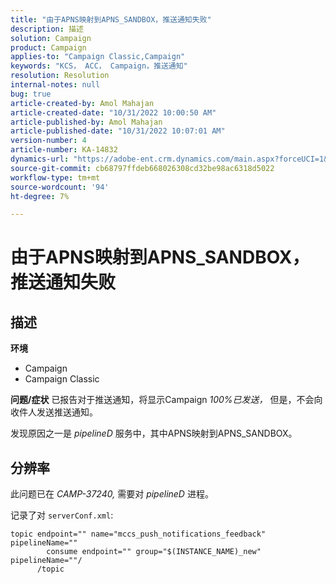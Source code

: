 ```yaml
---
title: "由于APNS映射到APNS_SANDBOX，推送通知失败"
description: 描述
solution: Campaign
product: Campaign
applies-to: "Campaign Classic,Campaign"
keywords: "KCS， ACC， Campaign，推送通知"
resolution: Resolution
internal-notes: null
bug: true
article-created-by: Amol Mahajan
article-created-date: "10/31/2022 10:00:50 AM"
article-published-by: Amol Mahajan
article-published-date: "10/31/2022 10:07:01 AM"
version-number: 4
article-number: KA-14832
dynamics-url: "https://adobe-ent.crm.dynamics.com/main.aspx?forceUCI=1&pagetype=entityrecord&etn=knowledgearticle&id=858fafe5-0259-ed11-9561-6045bd006079"
source-git-commit: cb68797ffdeb668026308cd32be98ac6318d5022
workflow-type: tm+mt
source-wordcount: '94'
ht-degree: 7%

---
```


# 由于APNS映射到APNS_SANDBOX，推送通知失败

## 描述

<b>环境</b>
- Campaign
- Campaign Classic



<b>问题/症状</b>
已报告对于推送通知，将显示Campaign *100%已发送，* 但是，不会向收件人发送推送通知。

发现原因之一是 *pipelineD* 服务中，其中APNS映射到APNS_SANDBOX。


## 分辨率


此问题已在 *CAMP-37240,* 需要对 *pipelineD* 进程。

记录了对 `serverConf.xml`:


```
topic endpoint="" name="mccs_push_notifications_feedback" pipelineName=""
        consume endpoint="" group="$(INSTANCE_NAME)_new" pipelineName=""/
      /topic
```


